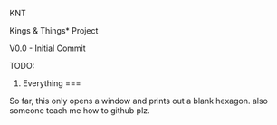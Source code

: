 KNT

Kings & Things* Project

V0.0 		- Initial Commit




TODO:
1. Everything
===

So far, this only opens a window and prints out a blank hexagon.
also someone teach me how to github plz.
